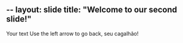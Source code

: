 --
layout: slide
title: "Welcome to our second slide!"
---
Your text
Use the left arrow to go back, seu cagalhão!
